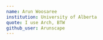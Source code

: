 ```yaml
---
name: Arun Woosaree
institution: University of Alberta
quote: I use Arch, BTW
github_user: Arunscape
---
```

